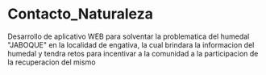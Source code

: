 # Contacto_Naturaleza


Desarrollo de aplicativo WEB para solventar la problematica del humedal "JABOQUE" en la localidad de engativa, la cual brindara la informacion del humedal y tendra retos para incentivar a la comunidad a la participacion de la recuperacion del  mismo
